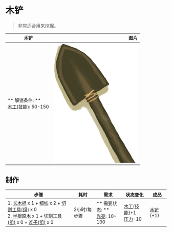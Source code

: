 # 木铲  
> 非常适合用来挖掘。  
  
  木铲  |   图片   
 ----  |  ----:   
 ** 解锁条件: **<br>[木工(技能)](Skill_Woodworking.md): 50-150  |  ![](Sprite/WoodenShovel.png)   
  
## 制作  
步骤  |  耗时  |  需求  |  状态变化  |  成品  
----  |  ----  |  ----  |  ----  |  ----  
1. [长木棍](StickLong.md) x 1 + [细线](CordFiber.md) x 2 + [切割工具(组)](GpTag_Cutter.md) x 0<br>2. [半根原木](HalfLog.md) x 1 + [切割工具(组)](GpTag_Cutter.md) x 0 + [斧子(组)](GpTag_Axe.md) x 0  |  2小时/每步骤  |  ** 需要状态: **<br>[光亮](Light.md): 10-100  |  [木工(技能)](Skill_Woodworking.md)+1<br>[压力](Stress.md)-10  |  [木铲](ShovelWooden.md)(+1)  
